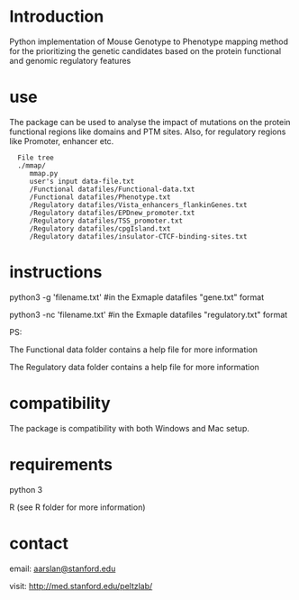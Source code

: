 # Introduction

   Python implementation of Mouse Genotype to Phenotype mapping method for the prioritizing the genetic candidates based on the protein functional and genomic regulatory features

# use

The package can be used to analyse the impact of mutations on the protein functional regions like domains and PTM sites. Also, for regulatory regions like  Promoter, enhancer etc.
    
      File tree
      ./mmap/
         mmap.py
         user's input data-file.txt
         /Functional datafiles/Functional-data.txt
         /Functional datafiles/Phenotype.txt
         /Regulatory datafiles/Vista_enhancers_flankinGenes.txt
         /Regulatory datafiles/EPDnew_promoter.txt
         /Regulatory datafiles/TSS_promoter.txt
         /Regulatory datafiles/cpgIsland.txt
         /Regulatory datafiles/insulator-CTCF-binding-sites.txt
            
   # instructions
   python3 -g 'filename.txt' #in the Exmaple datafiles "gene.txt" format
   
   python3 -nc 'filename.txt'  #in the Exmaple datafiles "regulatory.txt" format
   
   PS: 
   
   The Functional data folder contains a help file for more information
      
   The Regulatory data folder contains a help file for more information
         
# compatibility

 The package is compatibility with both Windows and Mac setup. 
    
# requirements

   python 3 
    
   R (see R folder for more information)

# contact

   email: aarslan@stanford.edu 
   
   visit: http://med.stanford.edu/peltzlab/
